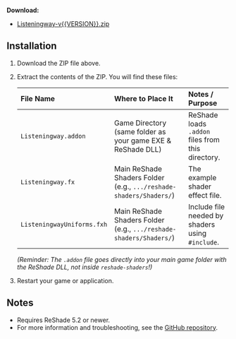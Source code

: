 **Download:**
- [Listeningway-v{{VERSION}}.zip](https://github.com/gposingway/listeningway/releases/download/v{{VERSION}}/Listeningway-v{{VERSION}}.zip)

## Installation
1. Download the ZIP file above.
2. Extract the contents of the ZIP. You will find these files:

    | File Name                  | Where to Place It                                                                | Notes / Purpose                                  |
    | :------------------------- | :------------------------------------------------------------------------------- | :----------------------------------------------- |
    | `Listeningway.addon`       | Game Directory (same folder as your game EXE & ReShade DLL)                      | ReShade loads `.addon` files from this directory. |
    | `Listeningway.fx`          | Main ReShade Shaders Folder (e.g., `.../reshade-shaders/Shaders/`)               | The example shader effect file.                  |
    | `ListeningwayUniforms.fxh` | Main ReShade Shaders Folder (e.g., `.../reshade-shaders/Shaders/`)               | Include file needed by shaders using `#include`.   |

   *(Reminder: The `.addon` file goes directly into your main game folder with the ReShade DLL, not inside `reshade-shaders`!)*
3. Restart your game or application.

## Notes
- Requires ReShade 5.2 or newer.
- For more information and troubleshooting, see the [GitHub repository](https://github.com/gposingway/listeningway).
